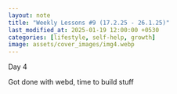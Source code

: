 ```yaml
---
layout: note
title: "Weekly Lessons #9 (17.2.25 - 26.1.25)"
last_modified_at: 2025-01-19 12:00:00 +0530
categories: [lifestyle, self-help, growth]
image: assets/cover_images/img4.webp
---
```


Day 4 

Got done with webd, time to build stuff